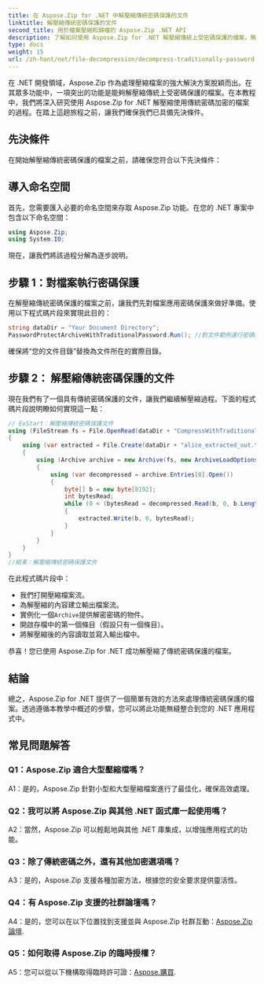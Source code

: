 ```yaml
---
title: 在 Aspose.Zip for .NET 中解壓縮傳統密碼保護的文件
linktitle: 解壓縮傳統密碼保護的文件
second_title: 用於檔案壓縮和歸檔的 Aspose.Zip .NET API
description: 了解如何使用 Aspose.Zip for .NET 解壓縮傳統上受密碼保護的檔案。無縫整合的逐步指南。
type: docs
weight: 15
url: /zh-hant/net/file-decompression/decompress-traditionally-password-protected-file/
---
```

在 .NET 開發領域，Aspose.Zip 作為處理壓縮檔案的強大解決方案脫穎而出。在其眾多功能中，一項突出的功能是能夠解壓縮傳統上受密碼保護的檔案。在本教程中，我們將深入研究使用 Aspose.Zip for .NET 解壓縮使用傳統密碼加密的檔案的過程。在踏上這趟旅程之前，讓我們確保我們已具備先決條件。

## 先決條件

在開始解壓縮傳統密碼保護的檔案之前，請確保您符合以下先決條件：

## 導入命名空間

首先，您需要匯入必要的命名空間來存取 Aspose.Zip 功能。在您的 .NET 專案中包含以下命名空間：

```csharp
using Aspose.Zip;
using System.IO;
```

現在，讓我們將該過程分解為逐步說明。

## 步驟 1：對檔案執行密碼保護

在解壓縮傳統密碼保護的檔案之前，讓我們先對檔案應用密碼保護來做好準備。使用以下程式碼片段來實現此目的：

```csharp
string dataDir = "Your Document Directory";
PasswordProtectArchiveWithTraditionalPassword.Run(); //對文件範例運行密碼保護以便稍後使用
```

確保將“您的文件目錄”替換為文件所在的實際目錄。

## 步驟 2： 解壓縮傳統密碼保護的文件

現在我們有了一個具有傳統密碼保護的文件，讓我們繼續解壓縮過程。下面的程式碼片段說明瞭如何實現這一點：

```csharp
// ExStart：解壓縮傳統密碼保護文件
using (FileStream fs = File.OpenRead(dataDir + "CompressWithTraditionalEncryption_out.zip"))
{
    using (var extracted = File.Create(dataDir + "alice_extracted_out.txt"))
    {
        using (Archive archive = new Archive(fs, new ArchiveLoadOptions() { DecryptionPassword = "p@s$" }))
        {
            using (var decompressed = archive.Entries[0].Open())
            {
                byte[] b = new byte[8192];
                int bytesRead;
                while (0 < (bytesRead = decompressed.Read(b, 0, b.Length)))
                {
                    extracted.Write(b, 0, bytesRead);
                }
            }
        }
    }
}
//結束：解壓縮傳統密碼保護文件
```

在此程式碼片段中：
- 我們打開壓縮檔案流。
- 為解壓縮的內容建立輸出檔案流。
- 實例化一個`Archive`提供解密密碼的物件。
- 開啟存檔中的第一個條目（假設只有一個條目）。
- 將解壓縮後的內容讀取並寫入輸出檔中。

恭喜！您已使用 Aspose.Zip for .NET 成功解壓縮了傳統密碼保護的檔案。

## 結論

總之，Aspose.Zip for .NET 提供了一個簡單有效的方法來處理傳統密碼保護的檔案。透過遵循本教學中概述的步驟，您可以將此功能無縫整合到您的 .NET 應用程式中。

## 常見問題解答

### Q1：Aspose.Zip 適合大型壓縮檔嗎？

A1：是的，Aspose.Zip 針對小型和大型壓縮檔案進行了最佳化，確保高效處理。

### Q2：我可以將 Aspose.Zip 與其他 .NET 函式庫一起使用嗎？

A2：當然，Aspose.Zip 可以輕鬆地與其他 .NET 庫集成，以增強應用程式的功能。

### Q3：除了傳統密碼之外，還有其他加密選項嗎？

A3：是的，Aspose.Zip 支援各種加密方法，根據您的安全要求提供靈活性。

### Q4：有 Aspose.Zip 支援的社群論壇嗎？

 A4：是的，您可以在以下位置找到支援並與 Aspose.Zip 社群互動：[Aspose.Zip 論壇](https://forum.aspose.com/c/zip/37).

### Q5：如何取得 Aspose.Zip 的臨時授權？

 A5：您可以從以下機構取得臨時許可證：[Aspose.購買](https://purchase.aspose.com/temporary-license/).